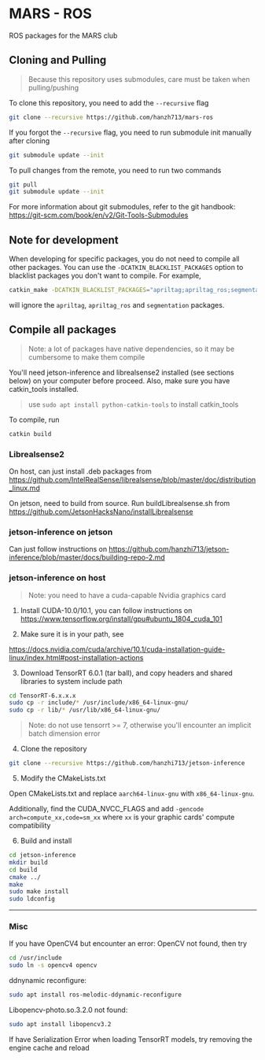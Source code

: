 # MARS - ROS

ROS packages for the MARS club

## Cloning and Pulling

> Because this repository uses submodules, care must be taken when pulling/pushing 

To clone this repository, you need to add the `--recursive` flag

```bash
git clone --recursive https://github.com/hanzh713/mars-ros
```

If you forgot the `--recursive` flag, you need to run submodule init manually after cloning

```bash
git submodule update --init
```

To pull changes from the remote, you need to run two commands

```bash
git pull
git submodule update --init
```

For more information about git submodules, refer to the git handbook: https://git-scm.com/book/en/v2/Git-Tools-Submodules

## Note for development

When developing for specific packages, you do not need to compile all other packages. You can use the `-DCATKIN_BLACKLIST_PACKAGES` option to blacklist packages you don't want to compile.
For example,

```bash
catkin_make -DCATKIN_BLACKLIST_PACKAGES="apriltag;apriltag_ros;segmentation"
```

will ignore the `apriltag`, `apriltag_ros` and `segmentation` packages. 

## Compile all packages

> Note: a lot of packages have native dependencies, so it may be cumbersome to make them compile

You'll need jetson-inference and librealsense2 installed (see sections below) on your computer before proceed. Also, make sure you have catkin_tools installed.

> use `sudo apt install python-catkin-tools` to install catkin_tools

To compile, run

```bash
catkin build
```

### Librealsense2

On host, can just install .deb packages from https://github.com/IntelRealSense/librealsense/blob/master/doc/distribution_linux.md

On jetson, need to build from source. Run buildLibrealsense.sh from https://github.com/JetsonHacksNano/installLibrealsense

### jetson-inference on jetson

Can just follow instructions on https://github.com/hanzhi713/jetson-inference/blob/master/docs/building-repo-2.md

### jetson-inference on host

> Note: you need to have a cuda-capable Nvidia graphics card

1. Install CUDA-10.0/10.1, you can follow instructions on https://www.tensorflow.org/install/gpu#ubuntu_1804_cuda_101

2. Make sure it is in your path, see

https://docs.nvidia.com/cuda/archive/10.1/cuda-installation-guide-linux/index.html#post-installation-actions

3. Download TensorRT 6.0.1 (tar ball), and copy headers and shared libraries to system include path

```bash
cd TensorRT-6.x.x.x
sudo cp -r include/* /usr/include/x86_64-linux-gnu/
sudo cp -r lib/* /usr/lib/x86_64-linux-gnu/
```

> Note: do not use tensorrt >= 7, otherwise you'll encounter an implicit batch dimension error

4. Clone the repository

```bash
git clone --recursive https://github.com/hanzhi713/jetson-inference
```

5. Modify the CMakeLists.txt

Open CMakeLists.txt and replace `aarch64-linux-gnu` with `x86_64-linux-gnu`.

Additionally, find the CUDA_NVCC_FLAGS and add `-gencode arch=compute_xx,code=sm_xx` where `xx` is your graphic cards' compute compatibility

6. Build and install

```bash
cd jetson-inference
mkdir build
cd build
cmake ../
make
sudo make install
sudo ldconfig
```

---

### Misc

If you have OpenCV4 but encounter an error: OpenCV not found, then try

```bash
cd /usr/include
sudo ln -s opencv4 opencv
```

ddnynamic reconfigure:

```bash
sudo apt install ros-melodic-ddynamic-reconfigure
```

Libopencv-photo.so.3.2.0 not found:

```bash
sudo apt install libopencv3.2
```

If have Serialization Error when loading TensorRT models, try removing the engine cache and reload